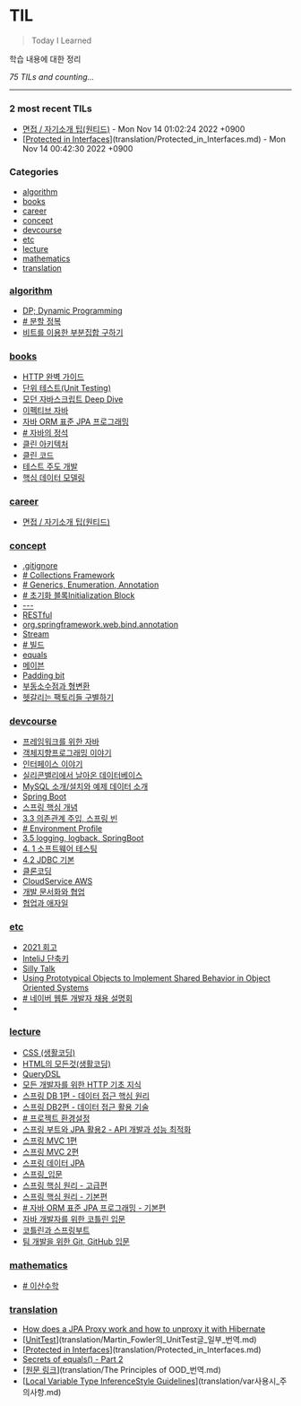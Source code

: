 # TIL
> Today I Learned

학습 내용에 대한 정리


_75 TILs and counting..._

---

### 2 most recent TILs

- [면접  / 자기소개 팁(원티드)](career/면접,이력서_관련_원티드_영상_정리.md) - Mon Nov 14 01:02:24 2022 +0900
- [[Protected in Interfaces](https://stackoverflow.com/questions/5376970/protected-in-interfaces)](translation/Protected_in_Interfaces.md) - Mon Nov 14 00:42:30 2022 +0900

### Categories

- [algorithm](#algorithm)
- [books](#books)
- [career](#career)
- [concept](#concept)
- [devcourse](#devcourse)
- [etc](#etc)
- [lecture](#lecture)
- [mathematics](#mathematics)
- [translation](#translation)

### [algorithm](#algorithm)
- [DP; Dynamic Programming](algorithm/Dynamic_Programming.md)
- [﻿# 분할 정복](algorithm/분할_정복.md)
- [비트를 이용한 부분집합 구하기](algorithm/비트를_이용한_부분집합_구하기.md)

### [books](#books)
- [HTTP 완벽 가이드](books/HTTP_완벽_가이드.md)
- [단위 테스트(Unit Testing)](books/단위_테스트.md)
- [모던 자바스크립트 Deep Dive](books/모던_자바스크립트_Deep_Dive.md)
- [이펙티브 자바](books/이펙티브_자바.md)
- [자바 ORM 표준 JPA 프로그래밍](books/자바_ORM_표준_JPA_프로그래밍.md)
- [﻿# 자바의 정석](books/자바의_정석.md)
- [클린 아키텍처](books/클린_아키텍처.md)
- [클린 코드](books/클린_코드.md)
- [테스트 주도 개발](books/테스트_주도_개발.md)
- [핵심 데이터 모델링](books/핵심_데이터_모델링.md)

### [career](#career)
- [면접  / 자기소개 팁(원티드)](career/면접,이력서_관련_원티드_영상_정리.md)

### [concept](#concept)
- [.gitignore](concept/.gitignore.md)
- [﻿# Collections Framework](concept/Collections_Framework.md)
- [﻿# Generics, Enumeration, Annotation](concept/Generics,Enumeration,Annotation.md)
- [# 초기화 블록Initialization Block](concept/Initialization_Block.md)
- [---](concept/Optional.md)
- [RESTful](concept/RESTful.md)
- [org.springframework.web.bind.annotation](concept/RequestParam.md)
- [Stream<T>](concept/Stream.md)
- [# 빌드](concept/build.md)
- [equals](concept/equals.md)
- [메이븐](concept/maven.md)
- [Padding bit](concept/padding_bit.md)
- [부동소수점과 형변환](concept/부동_소수점과_형변환.md)
- [헷갈리는 팩토리들 구별하기](concept/헷갈리는_팩토리들_구별하기.md)

### [devcourse](#devcourse)
- [프레임워크를 위한 자바](devcourse/1.1.프레임워크를_위한_자바.md)
- [객체지향프로그래밍 이야기](devcourse/1.2.객체지향_프로그래밍_이야기.md)
- [인터페이스 이야기](devcourse/1.3.인터페이스_이야기.md)
- [실리콘밸리에서 날아온 데이터베이스](devcourse/2.1.데이터베이스_시스템_소개.md)
- [MySQL 소개/설치와 예제 데이터 소개](devcourse/2.2.MySQL_소개.md)
- [Spring Boot](devcourse/3.1.스프링부트_시작.md)
- [스프링 핵심 개념](devcourse/3.2.스프링_핵심_개념.md)
- [3.3 의존관계 주입, 스프링 빈](devcourse/3.3.의존관계_주입,스프링_빈.md)
- [# Environment Profile](devcourse/3.4.환경설정.md)
- [3.5 logging, logback, SpringBoot](devcourse/3.5.logging,logback,SpringBoot.md)
- [4. 1 소프트웨어 테스팅](devcourse/4.1.소프트웨어_테스팅.md)
- [4.2 JDBC 기본](devcourse/4.2.JDBC_알아보기.md)
- [클론코딩](devcourse/6.클론코딩.md)
- [CloudService AWS](devcourse/CloudService_AWS.md)
- [개발 문서화와 협업](devcourse/개발_문서화와_협업.md)
- [협업과 애자일](devcourse/협업과_애자일.md)

### [etc](#etc)
- [2021 회고](etc/2021회고.md)
- [InteliJ 단축키](etc/InteliJ_단축키.md)
- [Silly Talk](etc/Silly_Talk_세미나_정리.md)
- [Using Prototypical Objects to Implement Shared Behavior in Object Oriented Systems](etc/Using_Prototypical_Objects_to_Implement_Shared_Behavior_in_Obiect_Oriented_Systems.md)
- [﻿# 네이버 웹툰 개발자 채용 설명회](etc/네이버_웹툰_개발자_채용_설명회.md)
- [﻿](etc/정보처리기사_실기.md)

### [lecture](#lecture)
- [CSS (생활코딩)](lecture/CSS(생활코딩).md)
- [HTML의 모든것(생활코딩)](lecture/HTML의_모든것(생활코딩).md)
- [QueryDSL](lecture/QueryDSL.md)
- [모든 개발자를 위한 HTTP 기초 지식](lecture/모든_개발자를_위한_HTTP_기초_지식.md)
- [스프링 DB 1편 - 데이터 접근 핵심 원리](lecture/스프링_DB1편.md)
- [스프링 DB2편 - 데이터 접근 활용 기술](lecture/스프링_DB2편.md)
- [# 프로젝트 환경설정](lecture/스프링_JPA_활용1.md)
- [스프링 부트와 JPA 활용2 - API 개발과 성능 최적화](lecture/스프링_JPA_활용2.md)
- [스프링 MVC 1편](lecture/스프링_MVC_1편.md)
- [스프링 MVC 2편](lecture/스프링_MVC_2편.md)
- [스프링 데이터 JPA](lecture/스프링_데이터_JPA.md)
- [스프링_입문](lecture/스프링_입문.md)
- [스프링 핵심 원리 - 고급편](lecture/스프링_핵심_원리_고급편.md)
- [스프링 핵심 원리 - 기본편](lecture/스프링_핵심_원리_기본편.md)
- [﻿# 자바 ORM 표준 JPA 프로그래밍 - 기본편](lecture/자바_ORM_표준_JPA_프로그래밍_기본편.md)
- [자바 개발자를 위한 코틀린 입문](lecture/자바_개발자를_위한_코틀린_입문.md)
- [코틀린과 스프링부트](lecture/코틀린과_스프링부트.md)
- [팀 개발을 위한 Git, GitHub 입문](lecture/팀_개발을_위한_Git,GitHub_입문.md)

### [mathematics](#mathematics)
- [﻿# 이산수학](mathematics/이산수학.md)

### [translation](#translation)
- [How does a JPA Proxy work and how to unproxy it with Hibernate](translation/How_does_a_JPA_Proxy_work_and_how_to_unproxy_it_with_Hibernate(번역).md)
- [[UnitTest](https://martinfowler.com/bliki/UnitTest.html)](translation/Martin_Fowler의_UnitTest글_일부_번역.md)
- [[Protected in Interfaces](https://stackoverflow.com/questions/5376970/protected-in-interfaces)](translation/Protected_in_Interfaces.md)
- [Secrets of equals() - Part 2](translation/Secrets_of_Equals_Part2_번역.md)
- [[원문 링크](http://www.butunclebob.com/ArticleS.UncleBob.PrinciplesOfOod)](translation/The Principles of OOD_번역.md)
- [[Local Variable Type InferenceStyle Guidelines](http://openjdk.java.net/projects/amber/guides/lvti-style-guide)](translation/var사용시_주의사항.md)


